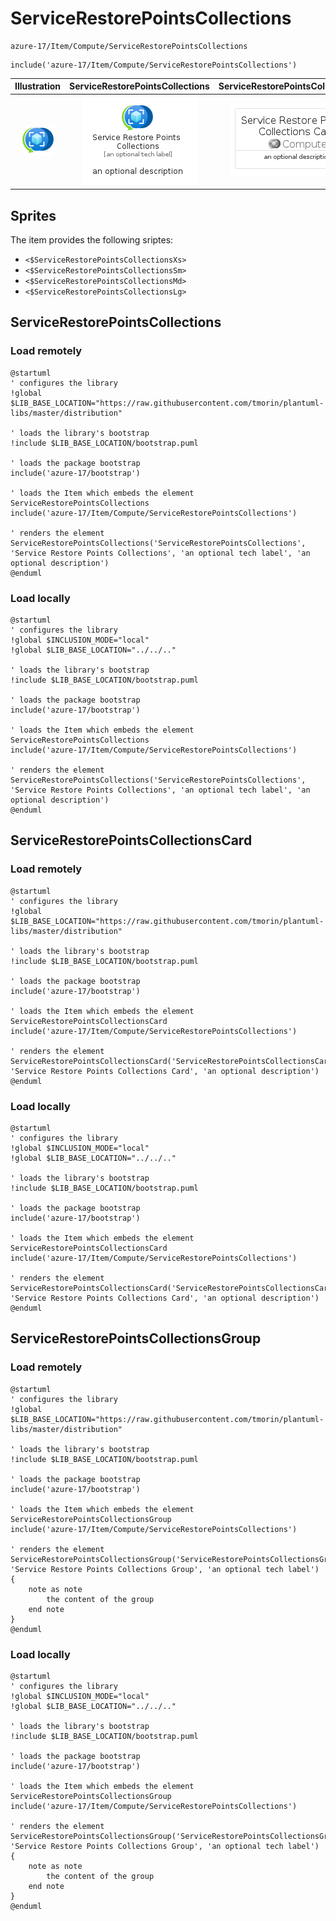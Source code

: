 # ServiceRestorePointsCollections


```text
azure-17/Item/Compute/ServiceRestorePointsCollections
```

```text
include('azure-17/Item/Compute/ServiceRestorePointsCollections')
```



| Illustration | ServiceRestorePointsCollections | ServiceRestorePointsCollectionsCard | ServiceRestorePointsCollectionsGroup |
| :---: | :---: | :---: | :---: |
| ![illustration for Illustration](../../../azure-17/Item/Compute/ServiceRestorePointsCollections.png) | ![illustration for ServiceRestorePointsCollections](../../../azure-17/Item/Compute/ServiceRestorePointsCollections.Local.png) | ![illustration for ServiceRestorePointsCollectionsCard](../../../azure-17/Item/Compute/ServiceRestorePointsCollectionsCard.Local.png) | ![illustration for ServiceRestorePointsCollectionsGroup](../../../azure-17/Item/Compute/ServiceRestorePointsCollectionsGroup.Local.png) |



## Sprites
The item provides the following sriptes:

- `<$ServiceRestorePointsCollectionsXs>`
- `<$ServiceRestorePointsCollectionsSm>`
- `<$ServiceRestorePointsCollectionsMd>`
- `<$ServiceRestorePointsCollectionsLg>`





## ServiceRestorePointsCollections

### Load remotely
```plantuml
@startuml
' configures the library
!global $LIB_BASE_LOCATION="https://raw.githubusercontent.com/tmorin/plantuml-libs/master/distribution"

' loads the library's bootstrap
!include $LIB_BASE_LOCATION/bootstrap.puml

' loads the package bootstrap
include('azure-17/bootstrap')

' loads the Item which embeds the element ServiceRestorePointsCollections
include('azure-17/Item/Compute/ServiceRestorePointsCollections')

' renders the element
ServiceRestorePointsCollections('ServiceRestorePointsCollections', 'Service Restore Points Collections', 'an optional tech label', 'an optional description')
@enduml
```

### Load locally
```plantuml
@startuml
' configures the library
!global $INCLUSION_MODE="local"
!global $LIB_BASE_LOCATION="../../.."

' loads the library's bootstrap
!include $LIB_BASE_LOCATION/bootstrap.puml

' loads the package bootstrap
include('azure-17/bootstrap')

' loads the Item which embeds the element ServiceRestorePointsCollections
include('azure-17/Item/Compute/ServiceRestorePointsCollections')

' renders the element
ServiceRestorePointsCollections('ServiceRestorePointsCollections', 'Service Restore Points Collections', 'an optional tech label', 'an optional description')
@enduml
```

## ServiceRestorePointsCollectionsCard

### Load remotely
```plantuml
@startuml
' configures the library
!global $LIB_BASE_LOCATION="https://raw.githubusercontent.com/tmorin/plantuml-libs/master/distribution"

' loads the library's bootstrap
!include $LIB_BASE_LOCATION/bootstrap.puml

' loads the package bootstrap
include('azure-17/bootstrap')

' loads the Item which embeds the element ServiceRestorePointsCollectionsCard
include('azure-17/Item/Compute/ServiceRestorePointsCollections')

' renders the element
ServiceRestorePointsCollectionsCard('ServiceRestorePointsCollectionsCard', 'Service Restore Points Collections Card', 'an optional description')
@enduml
```

### Load locally
```plantuml
@startuml
' configures the library
!global $INCLUSION_MODE="local"
!global $LIB_BASE_LOCATION="../../.."

' loads the library's bootstrap
!include $LIB_BASE_LOCATION/bootstrap.puml

' loads the package bootstrap
include('azure-17/bootstrap')

' loads the Item which embeds the element ServiceRestorePointsCollectionsCard
include('azure-17/Item/Compute/ServiceRestorePointsCollections')

' renders the element
ServiceRestorePointsCollectionsCard('ServiceRestorePointsCollectionsCard', 'Service Restore Points Collections Card', 'an optional description')
@enduml
```

## ServiceRestorePointsCollectionsGroup

### Load remotely
```plantuml
@startuml
' configures the library
!global $LIB_BASE_LOCATION="https://raw.githubusercontent.com/tmorin/plantuml-libs/master/distribution"

' loads the library's bootstrap
!include $LIB_BASE_LOCATION/bootstrap.puml

' loads the package bootstrap
include('azure-17/bootstrap')

' loads the Item which embeds the element ServiceRestorePointsCollectionsGroup
include('azure-17/Item/Compute/ServiceRestorePointsCollections')

' renders the element
ServiceRestorePointsCollectionsGroup('ServiceRestorePointsCollectionsGroup', 'Service Restore Points Collections Group', 'an optional tech label') {
    note as note
        the content of the group
    end note
}
@enduml
```

### Load locally
```plantuml
@startuml
' configures the library
!global $INCLUSION_MODE="local"
!global $LIB_BASE_LOCATION="../../.."

' loads the library's bootstrap
!include $LIB_BASE_LOCATION/bootstrap.puml

' loads the package bootstrap
include('azure-17/bootstrap')

' loads the Item which embeds the element ServiceRestorePointsCollectionsGroup
include('azure-17/Item/Compute/ServiceRestorePointsCollections')

' renders the element
ServiceRestorePointsCollectionsGroup('ServiceRestorePointsCollectionsGroup', 'Service Restore Points Collections Group', 'an optional tech label') {
    note as note
        the content of the group
    end note
}
@enduml
```

